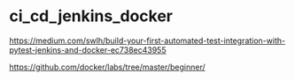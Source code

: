 # ci_cd_jenkins_docker

https://medium.com/swlh/build-your-first-automated-test-integration-with-pytest-jenkins-and-docker-ec738ec43955

https://github.com/docker/labs/tree/master/beginner/
